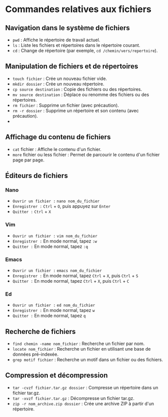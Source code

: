# Commandes relatives aux fichiers

## Navigation dans le système de fichiers

- `pwd` : Affiche le répertoire de travail actuel.
- `ls` : Liste les fichiers et répertoires dans le répertoire courant.
- `cd` : Change de répertoire (par exemple, `cd /chemin/vers/repertoire`).

## Manipulation de fichiers et de répertoires

- `touch fichier` : Crée un nouveau fichier vide.
- `mkdir dossier` : Crée un nouveau répertoire.
- `cp source destination` : Copie des fichiers ou des répertoires.
- `mv source destination` : Déplace ou renomme des fichiers ou des répertoires.
- `rm fichier` : Supprime un fichier (avec précaution).
- `rm -r dossier` : Supprime un répertoire et son contenu (avec précaution).
- 
## Affichage du contenu de fichiers

- `cat` fichier : Affiche le contenu d'un fichier.
- `more` fichier ou less fichier : Permet de parcourir le contenu d'un fichier page par page.

## Éditeurs de fichiers

### Nano

- `Ouvrir un fichier :` `nano nom_du_fichier`
- `Enregistrer :` `Ctrl` + `O`, puis appuyez sur `Enter`
- `Quitter :` `Ctrl` + `X`

### Vim

- `Ouvrir un fichier :` `vim nom_du_fichier`
- `Enregistrer :` En mode normal, tapez `:w`
- `Quitter :` En mode normal, tapez `:q`

### Emacs

- `Ouvrir un fichier :` `emacs nom_du_fichier`
- `Enregistrer :` En mode normal, tapez `Ctrl` + `X`, puis `Ctrl` + `S`
- `Quitter :` En mode normal, tapez `Ctrl` + `X`, puis `Ctrl` + `C`

### Ed

- `Ouvrir un fichier :` `ed nom_du_fichier`
- `Enregistrer :` En mode normal, tapez `w`
- `Quitter :` En mode normal, tapez `q`

## Recherche de fichiers

- `find chemin -name nom_fichier` : Recherche un fichier par nom.
- `locate nom_fichier` : Recherche un fichier en utilisant une base de données pré-indexée.
- `grep motif fichier` : Recherche un motif dans un fichier ou des fichiers.

## Compression et décompression

- `tar -cvzf fichier.tar.gz dossier` : Compresse un répertoire dans un fichier tar.gz.
- `tar -xvzf fichier.tar.gz` : Décompresse un fichier tar.gz.
- `zip -r nom_archive.zip dossier` : Crée une archive ZIP à partir d'un répertoire.
